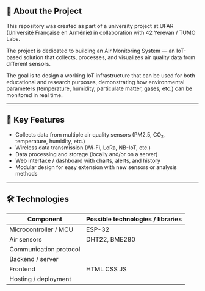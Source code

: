 ## 📘 About the Project

This repository was created as part of a university project at UFAR (Université Française en Arménie) in collaboration with 42 Yerevan / TUMO Labs.  

The project is dedicated to building an Air Monitoring System — an IoT-based solution that collects, processes, and visualizes air quality data from different sensors.

The goal is to design a working IoT infrastructure that can be used for both educational and research purposes, demonstrating how environmental parameters (temperature, humidity, particulate matter, gases, etc.) can be monitored in real time.

---

## 🧩 Key Features

- Collects data from multiple air quality sensors (PM2.5, CO₂, temperature, humidity, etc.)  
- Wireless data transmission (Wi-Fi, LoRa, NB-IoT, etc.)  
- Data processing and storage (locally and/or on a server)  
- Web interface / dashboard with charts, alerts, and history  
- Modular design for easy extension with new sensors or analysis methods  

---

## 🛠 Technologies

| Component              | Possible technologies / libraries |
|------------------------|-----------------------------------|
| Microcontroller / MCU  | ESP-32                            |
| Air sensors            | DHT22, BME280                     |
| Communication protocol |                                   |
| Backend / server       |                                   |
| Frontend               |  HTML CSS JS                      |
| Hosting / deployment   |                                   |

